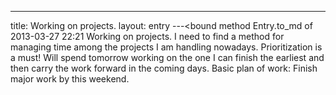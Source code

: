 ---
title: Working on projects.
layout: entry
---<bound method Entry.to_md of 2013-03-27 22:21 Working on projects.
I need to find a method for managing time among the projects I am handling nowadays. Prioritization is a must! Will spend tomorrow working on the one I can finish the earliest and then carry the work forward in the coming days. Basic plan of work: Finish major work by this weekend.
>